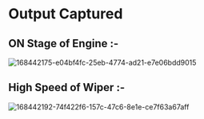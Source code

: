 
# Output Captured

## ON Stage of Engine :-
![168442175-e04bf4fc-25eb-4774-ad21-e7e06bdd9015](https://user-images.githubusercontent.com/101514346/168479706-47d0aaf9-34af-475a-bb40-ed0a2d32856f.jpg)


## High Speed of Wiper :-

![168442192-74f422f6-157c-47c6-8e1e-ce7f63a67aff](https://user-images.githubusercontent.com/101514346/168480008-2dd75524-fbe1-49b8-b849-aedfa0bef22a.jpg)
